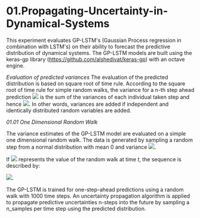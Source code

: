 # 01.Propagating-Uncertainty-in-Dynamical-Systems

This experiment evaluates GP-LSTM's (Gaussian Process regression in combination with LSTM's) on their ability to forecast the predictive distribution of dynamical systems.
The GP-LSTM models are built using the keras-gp library (https://github.com/alshedivat/keras-gp) with an octave engine.

*Evaluation of predicted variances*
The evaluation of the predicted distribution is based on square root of time rule.
According to the square root of time rule for simple random walks, the variance for a n-th step ahead prediction <img src="https://render.githubusercontent.com/render/math?math=\sigma_{n}^{2}">
is the sum of the variances of each
individual taken step and hence <img src="https://render.githubusercontent.com/render/math?math=n*\sigma_{1}^{2}">. 
In other words, variances are added if independent and identically distributed random variables are added.

*01.01 One Dimensional Random Walk*

The variance estimates of the GP-LSTM model are evaluated on a simple one
dimensional random walk. The data is generated by sampling a random step
from a normal distribution with mean 0 and variance <img src="https://render.githubusercontent.com/render/math?math=\sigma^{2}">.

If <img src="https://render.githubusercontent.com/render/math?math=S_{t}"> represents the value of the random walk at time *t*, the sequence is described by:

<img src="https://render.githubusercontent.com/render/math?math=S_{t+1} \ = \ S_{t} \+ \epsilon , \epsilon \sim \mathcal{N}(0,\,\sigma_{1}^{2})">.

The GP-LSTM is trained for one-step-ahead predictions using a random walk with 1000 time steps.
An uncertainty propagation algorithm is applied to propagate predictive uncertainties n-steps into the future by sampling a n_samples per time step using the predicted distribution.